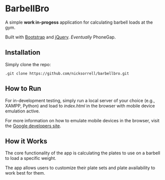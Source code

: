 # BarbellBro
A simple **work in-progess** application for calculating barbell loads at the gym.

Built with [Bootstrap](http://getbootstrap.com/) and [jQuery](http://jquery.com). _Eventually_ PhoneGap.

## Installation
Simply clone the repo:

`.git clone https://github.com/nicksorrell/barbellbro.git`

## How to Run

For in-development testing, simply run a local server of your choice (e.g., XAMPP, Python) and load to _index.html_ in the browser with mobile device emulation active.

For more information on how to emulate mobile devices in the browser, visit the [Google developers site](https://developers.google.com/web/tools/chrome-devtools/iterate/device-mode/?hl=en).

## How it Works
The core functionality of the app is calculating the plates to use on a barbell to load a specific weight.

The app allows users to customize their plate sets and plate availability to work best for them.
